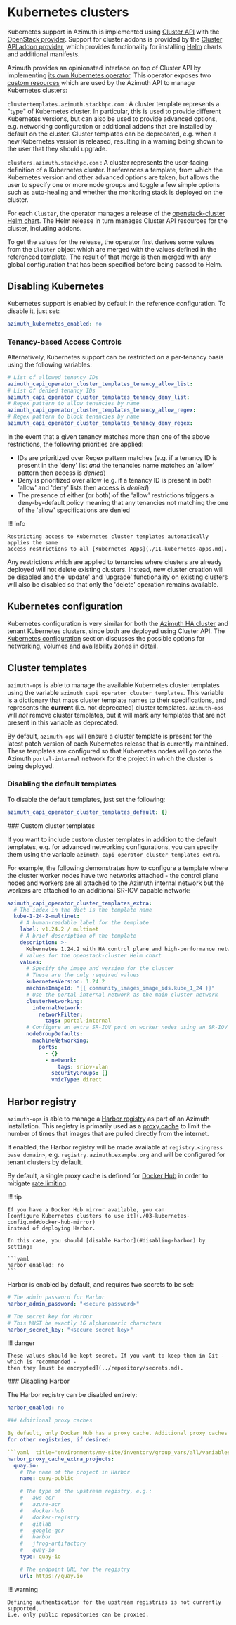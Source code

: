 # Kubernetes clusters

Kubernetes support in Azimuth is implemented using [Cluster API](https://cluster-api.sigs.k8s.io/)
with the [OpenStack provider](https://github.com/kubernetes-sigs/cluster-api-provider-openstack).
Support for cluster addons is provided by the
[Cluster API addon provider](https://github.com/stackhpc/cluster-api-addon-provider), which
provides functionality for installing [Helm](https://helm.sh/) charts and additional manifests.

Azimuth provides an opinionated interface on top of Cluster API by implementing
[its own Kubernetes operator](https://github.com/stackhpc/azimuth-capi-operator).
This operator exposes two
[custom resources](https://kubernetes.io/docs/concepts/extend-kubernetes/api-extension/custom-resources/)
which are used by the Azimuth API to manage Kubernetes clusters:

`clustertemplates.azimuth.stackhpc.com`
: A cluster template represents a "type" of Kubernetes cluster. In particular, this is used
  to provide different Kubernetes versions, but can also be used to provide advanced
  options, e.g. networking configuration or additional addons that are installed by default on
  the cluster. Cluster templates can be deprecated, e.g. when a new Kubernetes version is released,
  resulting in a warning being shown to the user that they should upgrade.

`clusters.azimuth.stackhpc.com`
: A cluster represents the user-facing definition of a Kubernetes cluster. It references a
  template, from which the Kubernetes version and other advanced options are taken, but allows
  the user to specify one or more node groups and toggle a few simple options such as
  auto-healing and whether the monitoring stack is deployed on the cluster.

For each `Cluster`, the operator manages a release of the
[openstack-cluster Helm chart](https://github.com/stackhpc/capi-helm-charts/tree/main/charts/openstack-cluster).
The Helm release in turn manages Cluster API resources for the cluster, including addons.

To get the values for the release, the operator first derives some values from the `Cluster`
object which are merged with the values defined in the referenced template. The result of
that merge is then merged with any global configuration that has been specified before being
passed to Helm.

## Disabling Kubernetes

Kubernetes support is enabled by default in the reference configuration. To disable it, just
set:

```yaml  title="environments/my-site/inventory/group_vars/all/variables.yml"
azimuth_kubernetes_enabled: no
```

### Tenancy-based Access Controls

Alternatively, Kubernetes support can be restricted on a per-tenancy basis using the following variables:

```yaml  title="environments/my-site/inventory/group_vars/all/variables.yml"
# List of allowed tenancy IDs
azimuth_capi_operator_cluster_templates_tenancy_allow_list:
# List of denied tenancy IDs
azimuth_capi_operator_cluster_templates_tenancy_deny_list:
# Regex pattern to allow tenancies by name
azimuth_capi_operator_cluster_templates_tenancy_allow_regex:
# Regex pattern to block tenancies by name
azimuth_capi_operator_cluster_templates_tenancy_deny_regex:
```

In the event that a given tenancy matches more than one of the above restrictions,
the following priorities are applied:
 - IDs are prioritized over Regex pattern matches (e.g. if a tenancy ID is 
present in the 'deny' list *and* the tenancies name matches an 'allow' pattern then access is *denied*)
- Deny is prioritized over allow (e.g. if a tenancy ID is present in both 'allow' and 'deny' lists then
access is *denied*)
- The presence of either (or both) of the 'allow' restrictions triggers a deny-by-default policy meaning that
any tenancies not matching the one of the 'allow' specifications are denied

!!! info

    Restricting access to Kubernetes cluster templates automatically applies the same
    access restrictions to all [Kubernetes Apps](./11-kubernetes-apps.md).

Any restrictions which are applied to tenancies where clusters are already deployed will not delete existing clusters.
Instead, new cluster creation will be disabled and the 'update' and 'upgrade' functionality on existing clusters will also
be disabled so that only the 'delete' operation remains available.

## Kubernetes configuration

Kubernetes configuration is very similar for both the
[Azimuth HA cluster](./02-deployment-method.md#highly-available-ha) and tenant Kubernetes
clusters, since both are deployed using Cluster API. The
[Kubernetes configuration](./03-kubernetes-config.md) section discusses the possible options
for networking, volumes and availability zones in detail.

## Cluster templates

`azimuth-ops` is able to manage the available Kubernetes cluster templates using the
variable `azimuth_capi_operator_cluster_templates`. This variable is a dictionary that
maps cluster template names to their specifications, and represents the **current** (i.e.
not deprecated) cluster templates. `azimuth-ops` will *not* remove cluster templates,
but it will mark any templates that are not present in this variable as deprecated.

By default, `azimuth-ops` will ensure a cluster template is present for the latest
patch version of each Kubernetes release that is currently maintained. These templates
are configured so that Kubernetes nodes will go onto the Azimuth `portal-internal`
network for the project in which the cluster is being deployed.

### Disabling the default templates

To disable the default templates, just set the following:

```yaml  title="environments/my-site/inventory/group_vars/all/variables.yml"
azimuth_capi_operator_cluster_templates_default: {}
```

### Custom cluster templates

If you want to include custom cluster templates in addition to the default templates,
e.g. for advanced networking configurations, you can specify them using the variable
`azimuth_capi_operator_cluster_templates_extra`.

For example, the following demonstrates how to configure a template where the cluster
worker nodes have two networks attached - the control plane nodes and workers are all
attached to the Azimuth internal network but the workers are attached to an additional
SR-IOV capable network:

```yaml  title="environments/my-site/inventory/group_vars/all/variables.yml"
azimuth_capi_operator_cluster_templates_extra:
  # The index in the dict is the template name
  kube-1-24-2-multinet:
    # A human-readable label for the template
    label: v1.24.2 / multinet
    # A brief description of the template
    description: >-
      Kubernetes 1.24.2 with HA control plane and high-performance networking.
    # Values for the openstack-cluster Helm chart
    values:
      # Specify the image and version for the cluster
      # These are the only required values
      kubernetesVersion: 1.24.2
      machineImageId: "{{ community_images_image_ids.kube_1_24 }}"
      # Use the portal-internal network as the main cluster network
      clusterNetworking:
        internalNetwork:
          networkFilter:
            tags: portal-internal
      # Configure an extra SR-IOV port on worker nodes using an SR-IOV capable network
      nodeGroupDefaults:
        machineNetworking:
          ports:
            - {}
            - network:
                tags: sriov-vlan
              securityGroups: []
              vnicType: direct
```

## Harbor registry

`azimuth-ops` is able to manage a [Harbor registry](https://goharbor.io/) as part of an Azimuth
installation. This registry is primarily used as a
[proxy cache](https://goharbor.io/docs/2.1.0/administration/configure-proxy-cache/)
to limit the number of times that images that are pulled directly from the internet.

If enabled, the Harbor registry will be made available at `registry.<ingress base domain>`,
e.g. `registry.azimuth.example.org` and will be configured for tenant clusters by default.

By default, a single proxy cache is defined for [Docker Hub](https://hub.docker.com/) in order
to mitigate [rate limiting](https://docs.docker.com/docker-hub/download-rate-limit/).

!!! tip

    If you have a Docker Hub mirror available, you can
    [configure Kubernetes clusters to use it](./03-kubernetes-config.md#docker-hub-mirror)
    instead of deploying Harbor.

    In this case, you should [disable Harbor](#disabling-harbor) by setting:

    ```yaml
    harbor_enabled: no
    ```

Harbor is enabled by default, and requires two secrets to be set:

```yaml  title="environments/my-site/inventory/group_vars/all/secrets.yml"
# The admin password for Harbor
harbor_admin_password: "<secure password>"

# The secret key for Harbor
# This MUST be exactly 16 alphanumeric characters
harbor_secret_key: "<secure secret key>"
```

!!! danger

    These values should be kept secret. If you want to keep them in Git - which is recommended -
    then they [must be encrypted](../repository/secrets.md).

### Disabling Harbor

The Harbor registry can be disabled entirely:

```yaml  title="environments/my-site/inventory/group_vars/all/variables.yml"
harbor_enabled: no

### Additional proxy caches

By default, only Docker Hub has a proxy cache. Additional proxy caches can be configured
for other registries, if desired:

```yaml  title="environments/my-site/inventory/group_vars/all/variables.yml"
harbor_proxy_cache_extra_projects:
  quay.io:
    # The name of the project in Harbor
    name: quay-public

    # The type of the upstream registry, e.g.:
    #   aws-ecr
    #   azure-acr
    #   docker-hub
    #   docker-registry
    #   gitlab
    #   google-gcr
    #   harbor
    #   jfrog-artifactory
    #   quay-io
    type: quay-io

    # The endpoint URL for the registry
    url: https://quay.io
```

!!! warning

    Defining authentication for the upstream registries is not currently supported,
    i.e. only public repositories can be proxied.

